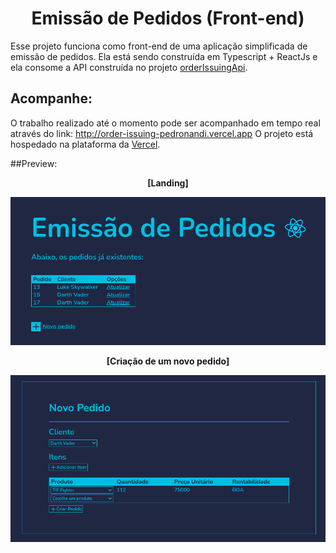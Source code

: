 <h1 align="center">Emissão de Pedidos (Front-end)</h1>

Esse projeto funciona como front-end de uma aplicação simplificada de emissão de pedidos. Ela está sendo construída em Typescript + ReactJs e ela consome a API construída no projeto [orderIssuingApi](https://github.com/pedronandi/orderIssuingApi). 

## Acompanhe:

O trabalho realizado até o momento pode ser acompanhado em tempo real através do link: http://order-issuing-pedronandi.vercel.app
O projeto está hospedado na plataforma da [Vercel](https://vercel.com/).

##Preview:

<p align="center"><strong>[Landing]</strong></p>
<p align="center">
  <img src="/img/landing.png" />
</p>

<p align="center"><strong>[Criação de um novo pedido]</strong></p>
<p align="center">
  <img src="/img/createOrder.png" />
</p>
